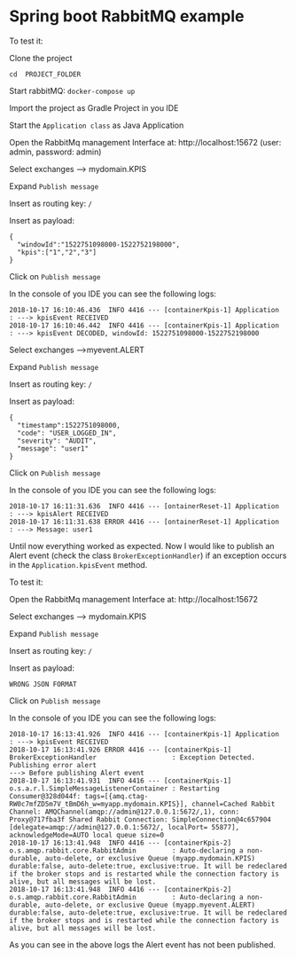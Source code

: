 # Spring boot RabbitMQ example

To test it:

Clone the project

`cd  PROJECT_FOLDER`

Start rabbitMQ: `docker-compose up`

Import the project as Gradle Project in you IDE

Start the `Application class` as Java Application

Open the RabbitMq management Interface at: http://localhost:15672  (user: admin, password: admin)

Select exchanges --> mydomain.KPIS

Expand `Publish message`

Insert as routing key: `/`

Insert as payload: 

```
{
  "windowId":"1522751098000-1522752198000",
  "kpis":["1","2","3"]
}
```

Click on `Publish message`

In the console of you IDE you can see the following logs:

```
2018-10-17 16:10:46.436  INFO 4416 --- [containerKpis-1] Application                              : ---> kpisEvent RECEIVED
2018-10-17 16:10:46.442  INFO 4416 --- [containerKpis-1] Application                              : ---> kpisEvent DECODED, windowId: 1522751098000-1522752198000
```

Select exchanges -->myevent.ALERT

Expand `Publish message`

Insert as routing key: `/`

Insert as payload: 

```
{
  "timestamp":1522751098000,
  "code": "USER_LOGGED_IN",
  "severity": "AUDIT",
  "message": "user1"
}
```

Click on `Publish message`

In the console of you IDE you can see the following logs:

```
2018-10-17 16:11:31.636  INFO 4416 --- [ontainerReset-1] Application                              : ---> kpisAlert RECEIVED
2018-10-17 16:11:31.638 ERROR 4416 --- [ontainerReset-1] Application                              : ---> Message: user1
```

Until now everything worked as expected. Now I would like to publish an Alert event (check the class `BrokerExceptionHandler`) if an exception occurs in the `Application.kpisEvent` method.

To test it:


Open the RabbitMq management Interface at: http://localhost:15672

Select exchanges --> mydomain.KPIS

Expand `Publish message`

Insert as routing key: `/`

Insert as payload: 

```
WRONG JSON FORMAT
```

Click on `Publish message`

In the console of you IDE you can see the following logs:

```
2018-10-17 16:13:41.926  INFO 4416 --- [containerKpis-1] Application                              : ---> kpisEvent RECEIVED
2018-10-17 16:13:41.926 ERROR 4416 --- [containerKpis-1] BrokerExceptionHandler                   : Exception Detected. Publishing error alert
---> Before publishing Alert event
2018-10-17 16:13:41.931  INFO 4416 --- [containerKpis-1] o.s.a.r.l.SimpleMessageListenerContainer : Restarting Consumer@328d044f: tags=[{amq.ctag-RW0c7mfZD5m7V_tBmD6h_w=myapp.mydomain.KPIS}], channel=Cached Rabbit Channel: AMQChannel(amqp://admin@127.0.0.1:5672/,1), conn: Proxy@717fba3f Shared Rabbit Connection: SimpleConnection@4c657904 [delegate=amqp://admin@127.0.0.1:5672/, localPort= 55877], acknowledgeMode=AUTO local queue size=0
2018-10-17 16:13:41.948  INFO 4416 --- [containerKpis-2] o.s.amqp.rabbit.core.RabbitAdmin         : Auto-declaring a non-durable, auto-delete, or exclusive Queue (myapp.mydomain.KPIS) durable:false, auto-delete:true, exclusive:true. It will be redeclared if the broker stops and is restarted while the connection factory is alive, but all messages will be lost.
2018-10-17 16:13:41.948  INFO 4416 --- [containerKpis-2] o.s.amqp.rabbit.core.RabbitAdmin         : Auto-declaring a non-durable, auto-delete, or exclusive Queue (myapp.myevent.ALERT) durable:false, auto-delete:true, exclusive:true. It will be redeclared if the broker stops and is restarted while the connection factory is alive, but all messages will be lost.
```

As you can see in the above logs the Alert event has not been published.



